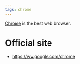 ```yaml
---
tags: chrome
---
```


[Chrome](/wiki/Chrome) is the best web browser.

# Official site

-   <https://ww.google.com/chrome>

